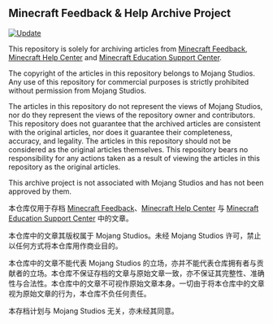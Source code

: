 ## Minecraft Feedback & Help Archive Project

[![Update](https://github.com/XeroAlpha/MinecraftHelpCenterArchive/actions/workflows/update.yml/badge.svg)](https://github.com/XeroAlpha/MinecraftHelpCenterArchive/actions/workflows/update.yml)

This repository is solely for archiving articles from [Minecraft Feedback](https://feedback.minecraft.net/hc/en-us), [Minecraft Help Center](https://help.minecraft.net/hc/en-us) and [Minecraft Education Support Center](https://educommunity.minecraft.net/hc/en-us).

The copyright of the articles in this repository belongs to Mojang Studios. Any use of this repository for commercial purposes is strictly prohibited without permission from Mojang Studios.

The articles in this repository do not represent the views of Mojang Studios, nor do they represent the views of the repository owner and contributors. This repository does not guarantee that the archived articles are consistent with the original articles, nor does it guarantee their completeness, accuracy, and legality. The articles in this repository should not be considered as the original articles themselves. This repository bears no responsibility for any actions taken as a result of viewing the articles in this repository as the original articles.

This archive project is not associated with Mojang Studios and has not been approved by them.

本仓库仅用于存档 [Minecraft Feedback](https://feedback.minecraft.net/hc/en-us)、[Minecraft Help Center](https://help.minecraft.net/hc/en-us) 与 [Minecraft Education Support Center](https://educommunity.minecraft.net/hc/en-us) 中的文章。

本仓库中的文章其版权属于 Mojang Studios。未经 Mojang Studios 许可，禁止以任何方式将本仓库用作商业目的。

本仓库中的文章不能代表 Mojang Studios 的立场，亦并不能代表仓库拥有者与贡献者的立场。本仓库不保证存档的文章与原始文章一致，亦不保证其完整性、准确性与合法性。本仓库中的文章不可视作原始文章本身。一切由于将本仓库中的文章视为原始文章的行为，本仓库不负任何责任。

本存档计划与 Mojang Studios 无关，亦未经其同意。
